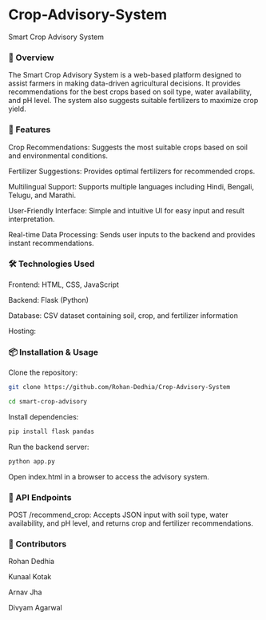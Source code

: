 # Crop-Advisory-System
Smart Crop Advisory System

### **🌱 Overview**

The Smart Crop Advisory System is a web-based platform designed to assist farmers in making data-driven agricultural decisions. It provides recommendations for the best crops based on soil type, water availability, and pH level. The system also suggests suitable fertilizers to maximize crop yield.

### **🚀 Features**

Crop Recommendations: Suggests the most suitable crops based on soil and environmental conditions.

Fertilizer Suggestions: Provides optimal fertilizers for recommended crops.

Multilingual Support: Supports multiple languages including Hindi, Bengali, Telugu, and Marathi.

User-Friendly Interface: Simple and intuitive UI for easy input and result interpretation.

Real-time Data Processing: Sends user inputs to the backend and provides instant recommendations.

### **🛠 Technologies Used**

Frontend: HTML, CSS, JavaScript

Backend: Flask (Python)

Database: CSV dataset containing soil, crop, and fertilizer information

Hosting: 

### **📦 Installation & Usage**

Clone the repository:


  ```sh
git clone https://github.com/Rohan-Dedhia/Crop-Advisory-System

cd smart-crop-advisory
``` 

  
Install dependencies:

```sh
pip install flask pandas
```

Run the backend server:

```sh
python app.py
```

Open index.html in a browser to access the advisory system.

### **📡 API Endpoints**

POST /recommend_crop: Accepts JSON input with soil type, water availability, and pH level, and returns crop and fertilizer recommendations.

### **👥 Contributors**

Rohan Dedhia 

Kunaal Kotak

Arnav Jha

Divyam Agarwal
